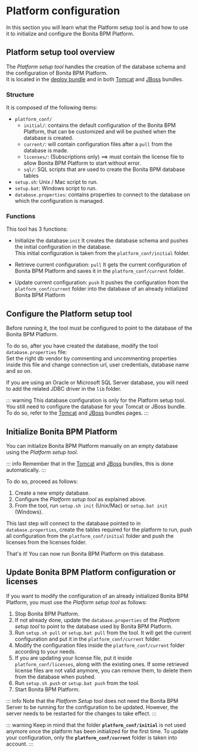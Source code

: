 
# Platform configuration


In this section you will learn what the Platform setup tool is and how to use it to initialize and configure the Bonita BPM Platform.


<a id="platform_setup_tool" />

## Platform setup tool overview

The *Platform setup tool* handles the creation of the database schema and the configuration of Bonita BPM Platform.  
It is located in the [deploy bundle](deploy-bundle.md) and in both [Tomcat](tomcat-bundle.md) and [JBoss](jboss-bundle.md) bundles.


### Structure

It is composed of the following items:
* `platform_conf/`
    * `initial/`: contains the default configuration of the Bonita BPM Platform, that can be customized and will be pushed when the database is created.
    * `current/`: will contain configuration files after a `pull` from the database is made.
    * `licenses/`: (Subscriptions only) ==> must contain the license file to allow Bonita BPM Platform to start without error.
    * `sql/`: SQL scripts that are used to create the Bonita BPM database tables
* `setup.sh`: Unix / Mac script to run.
* `setup.bat`: Windows script to run.
* `database.properties`: contains properties to connect to the database on which the configuration is managed.

### Functions

This tool has 3 functions:

* Initialize the database:`init`
It creates the database schema and pushes the initial configuration in the database.   
This initial configuration is taken from the `platform_conf/initial` folder.

* Retrieve current configuration: `pull`
It gets the current configuration of Bonita BPM Platform and saves it in the `platform_conf/current` folder.  

* Update current configuration: `push`
It pushes the configuration from the `platform_conf/current` folder into the database of an already initialized Bonita BPM Platform


<a id="configure_tool" />

## Configure the Platform setup tool

Before running it, the tool must be configured to point to the database of the Bonita BPM Platform.

To do so, after you have created the database, modify the tool `database.properties` file:  
Set the right db vendor by commenting and uncommenting properties inside this file and change connection url, user credentials, database name and so on.

If you are using an Oracle or Microsoft SQL Server database, you will need to add the related JDBC driver in the `lib` folder.

::: warning
This database configuration is only for the Platform setup tool. You still need to configure the database for your Tomcat or JBoss bundle.   
To do so, refer to the [Tomcat](tomcat-bundle.md) and [JBoss](jboss-bundle.md) bundles pages.
:::



<a id="init_platform_conf" />

## Initialize Bonita BPM Platform

You can initialize Bonita BPM Platform manually on an empty database using the *Platform setup tool*.

::: info
Remember that in the [Tomcat](tomcat-bundle.md) and [JBoss](jboss-bundle.md) bundles, this is done automatically.
:::

To do so, proceed as follows:

1. Create a new empty database.
2. Configure the *Platform setup tool* as explained above.
3. From the tool, run `setup.sh init` (Unix/Mac) or `setup.bat init` (Windows).

This last step will connect to the database pointed to in `database.properties`, create the tables required for the platform to run, push all configuration from the `platform_conf/initial` folder and push the licenses from the licenses folder.

That's it! You can now run Bonita BPM Platform on this database.


<a id="update_platform_conf" />

## Update Bonita BPM Platform configuration or licenses

If you want to modify the configuration of an already initialized Bonita BPM Platform, you must use the *Platform setup tool* as follows:

1. Stop Bonita BPM Platform.
2. If not already done, update the `database.properties` of the *Platform setup tool* to point to the database used by Bonita BPM Platform.
3. Run `setup.sh pull` or `setup.bat pull` from the tool. It will get the current configuration and put it in the `platform_conf/current` folder.
4. Modify the configuration files inside the `platform_conf/current` folder according to your needs.
5. If you are updating your license file, put it inside `platform_conf/licenses`, along with the existing ones. If some retrieved license files are not valid anymore, you can remove them, to delete them from the database when pushed.
6. Run `setup.sh push` or `setup.bat push` from the tool.
7. Start Bonita BPM Platform.


::: info
Note that the *Platform Setup tool* does not need the Bonita BPM Server to be running for the configuration to be updated. However, the server needs to be restarted for the changes to take effect.
:::


::: warning
Keep in mind that the folder **`platform_conf/initial`** is not used anymore once the platform has been initialized for the first time. To update your configuration, only the **`platform_conf/current`** folder is taken into account.
:::
